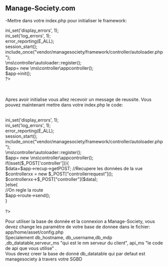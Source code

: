 Manage-Society.com
------------------

-Mettre dans votre index.php pour initialiser le framework:
<br>
<?php <br>
ini_set('display_errors', 1); <br>
ini_set('log_errors', 1);<br>
error_reporting(E_ALL);<br>
session_start();<br>
include_once("vendor/managesociety/framework/controller/autoloader.php");<br>
\ms\controller\autoloader::register();<br>
$app= new \ms\controller\appcontroller();<br>
$app->init();<br>

?>
<br><br>
Apres avoir initialise vous allez recevoir un message de reussite.
Vous pouvez maintenant mettre dans votre index.php le code:<br>
<br>
<?php <br>
ini_set('display_errors', 1); <br>
ini_set('log_errors', 1);<br>
error_reporting(E_ALL);<br>
session_start();<br>
include_once("vendor/managesociety/framework/controller/autoloader.php");<br>
\ms\controller\autoloader::register();<br>
$app= new \ms\controller\appcontroller();<br>
if(isset($_POST['controller'])){<br>
  $data=$app->recup->getPOST; //Recupere les données de la vue<br>
    $controllerxx = new $_POST["controllerrequest"]();<br>
    $controllerxx->$_POST["controller"]($data);<br>
  }else{<br>
 //On regle la route<br>
$app->route->send();<br>
}<br>
<br>
?><br>

Pour utiliser la base de donnée et la connexion a Manage-Society, vous devez change les paramètre de
votre base de donnee dans le fichier: app/home/asset/config.php <br>
Specialement db_hostname, db_username,db_mdp ,db_datatable,serveur_ms "qui est le nm serveur du client", api_ms "le code de api que vous utilise" . <br>
Vous devez creer la base de donné db_datatable qui par defaut est managesociety à travers votre SGBD
